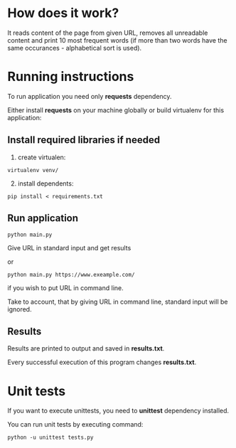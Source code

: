 # How does it work?

It reads content of the page from given URL, removes all unreadable content and print 10 most frequent words (if more than two words have the same occurances - alphabetical sort is used).

# Running instructions

To run application you need only **requests** dependency.

Either install **requests** on your machine globally or build virtualenv for this application:

## Install required libraries if needed
1. create virtualen:
```
virtualenv venv/
```
2. install dependents:
```
pip install < requirements.txt
```

## Run application

```
python main.py
```
Give URL in standard input and get results

or
```
python main.py https://www.exeample.com/
```
if you wish to put URL in command line.

Take to account, that by giving URL in command line, standard input will be ignored.

## Results

Results are printed to output and saved in **results.txt**.

Every successful execution of this program changes **results.txt**.

# Unit tests

If you want to execute unittests, you need to **unittest** dependency installed.

You can run unit tests by executing command:
```
python -u unittest tests.py
```


